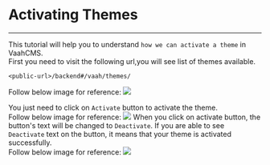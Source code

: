# Activating Themes

------

This tutorial will help you to understand `how we can activate a theme` in VaahCMS.   
First you need to visit the following url,you will see list of themes available.  
```http request
<public-url>/backend#/vaah/themes/
```
Follow below image for reference:
<img src="http://img-v5.getdemo.dev/screenshot/fftnQ7FfCw.png">

You just need to click on `Activate` button to activate the theme.   
Follow below image for reference:
<img src="http://img-v5.getdemo.dev/screenshot/tTiu3SlOi3.png">
When you click on activate button, the button's text will be changed to ```Deactivate```.
If you are able to see ```Deactivate``` text on the button, it means that your theme is activated successfully.   
Follow below image for reference:
<img src="http://img-v5.getdemo.dev/screenshot/oV69g2bMry.png">
